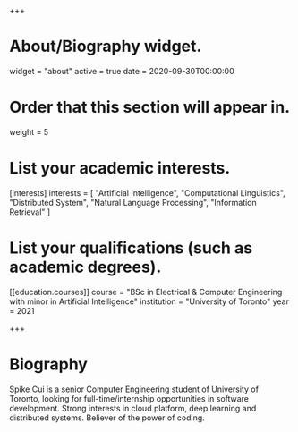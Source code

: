 +++
# About/Biography widget.
widget = "about"
active = true
date = 2020-09-30T00:00:00

# Order that this section will appear in.
weight = 5

# List your academic interests.
[interests]
  interests = [
    "Artificial Intelligence",
    "Computational Linguistics",
    "Distributed System",
    "Natural Language Processing",
    "Information Retrieval"
  ]

# List your qualifications (such as academic degrees).

[[education.courses]]
  course = "BSc in Electrical & Computer Engineering with minor in Artificial Intelligence"
  institution = "University of Toronto"
  year = 2021
 
+++

# Biography

Spike Cui is a senior Computer Engineering student of University of Toronto, looking for full-time/internship opportunities in software development. Strong interests in cloud platform, deep learning and distributed systems. Believer of the power of coding. 
